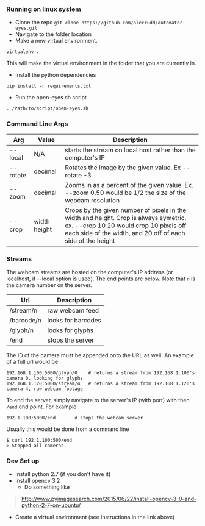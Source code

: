 

### Running on linux system
* Clone the repo
` git clone https://github.com/alecrudd/automator-eyes.git `
* Navigate to the folder location
* Make a new virtual environment.
``` 
virtualenv . 
```
This will make the virtual environment in the folder that you are currently in. 
* Install the python dependencies 
```
pip install -r requirements.txt
```
 * Run the open-eyes.sh script
 ```
 . /Path/to/script/open-eyes.sh
 ```

### Command Line Args
Arg               | Value      | Description
----------------- | ---------- | -------
--local           | N/A        | starts the stream on local host rather than the computer's IP
--rotate          | decimal    | Rotates the image by the given value. Ex --rotate -3
--zoom            | decimal    | Zooms in as a percent of the given value. Ex. --zoom 0.50 would be 1/2 the size of the webcam resolution
--crop            | width height | Crops by the given number of pixels in the width and height. Crop is always symetric. ex. --crop 10 20 would crop 10 pixels off each side of the width, and 20 off of each side of the height 

### Streams

The webcam streams are hosted on the computer's IP address (or localhost, if --local option is used). The end points are below. Note that ` n ` is the camera number on the server. 

Url | Description
-------------- | -------
/stream/n      | raw webcam feed
/barcode/n     | looks for barcodes
/glyph/n       | looks for glyphs
/end           | stops the server

The ID of the camera must be appended onto the URL as well. An example of a full url would be 
```
192.168.1.100:5000/glyph/0    # returns a stream from 192.168.1.100's camera 0, looking for glyphs
192.168.1.120:5000/stream/4   # returns a stream from 192.168.1.120's camera 4, raw webcam footage
```

To end the server, simply navigate to the server's IP (with port) with then ` /end ` end point.
For example
```
192.1.100:5000/end       # stops the webcam server
```
Usually this would be done from a command line 
```
$ curl 192.1.100:500/end
> Stopped all cameras.
```

### Dev Set up
* Install python 2.7 (if you don't have it)
* Install opencv 3.2
  * Do something like
> http://www.pyimagesearch.com/2015/06/22/install-opencv-3-0-and-python-2-7-on-ubuntu/
* Create a virtual environment (see instructions in the link above)
